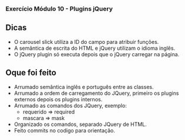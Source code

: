 ### Exercício Módulo 10 - Plugins jQuery

## Dicas

- O carousel slick utiliza a ID do campo para atribuir funções.
- A semântica de escrita do HTML e jQuery utilizam o idioma inglês.
- O jQuery plugin só executa depois que o jQuery carregar na página.

## Oque foi feito

- Arrumado semântica inglês e português entre as classes.
- Arrumado a ordem de carregamento do JQuery, primeiro os plugins externos depois os plugins internos.
- Arrumado as comandos dos JQuery, exemplo:
    * requerido => required
    * mascara => mask
- Organizado os comandos, separado JQuery de HTML.
- Feito commits no codigo para orientação.